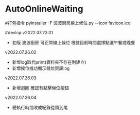 # AutoOnlineWaiting

#打包指令
pyinstaller -F 波波廚房線上候位.py --icon favicon.ico

#devlop
v2022.07.23.01 
- 初版 波波廚房 可正常線上候位 根據目前時間選擇點選午餐或晚餐

v2022.07.26.02 
- 新增log取代print(資料夾不存在則建立)
- 新增候位成功顯示候位資訊log

v2022.07.26.03
- 新增迴圈 確認有點擊候位按鈕

v2022.07.26.04
- 總執行時間改成紀錄從頭到尾